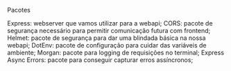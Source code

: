 Pacotes

Express: webserver que vamos utilizar para a webapi;
CORS: pacote de segurança necessário para permitir comunicação futura com frontend;
Helmet: pacote de segurança para dar uma blindada básica na nossa webapi;
DotEnv: pacote de configuração para cuidar das variáveis de ambiente;
Morgan: pacote para logging de requisições no terminal;
Express Async Errors: pacote para conseguir capturar erros assíncronos;
